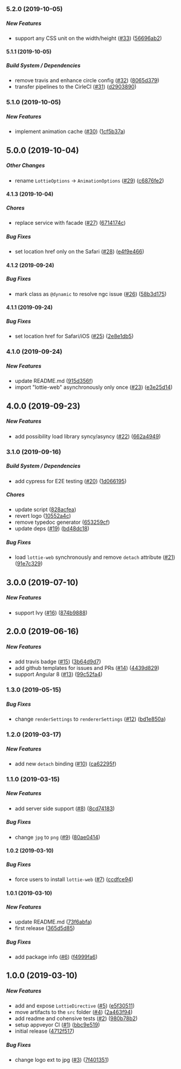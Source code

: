 ### 5.2.0 (2019-10-05)

##### New Features

- support any CSS unit on the width/height ([#33](https://github.com/ngx-lottie/ngx-lottie/pull/33)) ([56696ab2](https://github.com/ngx-lottie/ngx-lottie/commit/56696ab2c95caebe20fa8d7b5a5e721fad792201))

#### 5.1.1 (2019-10-05)

##### Build System / Dependencies

- remove travis and enhance circle config ([#32](https://github.com/ngx-lottie/ngx-lottie/pull/32)) ([8065d379](https://github.com/ngx-lottie/ngx-lottie/commit/8065d3790ca3c3678e898e902fe1986984a2c73e))
- transfer pipelines to the CirleCI ([#31](https://github.com/ngx-lottie/ngx-lottie/pull/31)) ([d2903890](https://github.com/ngx-lottie/ngx-lottie/commit/d2903890250bcfff57f192e29cb87122164c9d17))

### 5.1.0 (2019-10-05)

##### New Features

- implement animation cache ([#30](https://github.com/ngx-lottie/ngx-lottie/pull/30)) ([1cf5b37a](https://github.com/ngx-lottie/ngx-lottie/commit/1cf5b37a98dcc5889e603e08977136b50e0a5dd4))

## 5.0.0 (2019-10-04)

##### Other Changes

- rename `LottieOptions` -> `AnimationOptions` ([#29](https://github.com/ngx-lottie/ngx-lottie/pull/29)) ([c6876fe2](https://github.com/ngx-lottie/ngx-lottie/commit/c6876fe28f736fa419dc5376fa095d3cc7d56a2f))

#### 4.1.3 (2019-10-04)

##### Chores

- replace service with facade ([#27](https://github.com/ngx-lottie/ngx-lottie/pull/27)) ([6714174c](https://github.com/ngx-lottie/ngx-lottie/commit/6714174cf8695428abcb52811a94e74bfeac5e50))

##### Bug Fixes

- set location href only on the Safari ([#28](https://github.com/ngx-lottie/ngx-lottie/pull/28)) ([e4f9e466](https://github.com/ngx-lottie/ngx-lottie/commit/e4f9e466b1724b902f53828c0ef1b8f3f18a09df))

#### 4.1.2 (2019-09-24)

##### Bug Fixes

- mark class as `@dynamic` to resolve ngc issue ([#26](https://github.com/ngx-lottie/ngx-lottie/pull/26)) ([58b3d175](https://github.com/ngx-lottie/ngx-lottie/commit/58b3d17554ed73ced0d66177d80891317bb6724d))

#### 4.1.1 (2019-09-24)

##### Bug Fixes

- set location href for Safari/iOS ([#25](https://github.com/ngx-lottie/ngx-lottie/pull/25)) ([2e8e1db5](https://github.com/ngx-lottie/ngx-lottie/commit/2e8e1db5f4c13085c0543c09cec479a4de515074))

### 4.1.0 (2019-09-24)

##### New Features

- update README.md ([915d356f](https://github.com/ngx-lottie/ngx-lottie/commit/915d356ffbe11167cd1dcb7abdcfb4bba721cd14))
- import "lottie-web" asynchronously only once ([#23](https://github.com/ngx-lottie/ngx-lottie/pull/23)) ([e3e25d14](https://github.com/ngx-lottie/ngx-lottie/commit/e3e25d14046332c101160a578a21865a95ccd82d))

## 4.0.0 (2019-09-23)

##### New Features

- add possibility load library syncy/asyncy ([#22](https://github.com/ngx-lottie/ngx-lottie/pull/22)) ([662a4949](https://github.com/ngx-lottie/ngx-lottie/commit/662a494909a1760ae3b255f250edf2adeb5b1c8d))

### 3.1.0 (2019-09-16)

##### Build System / Dependencies

- add cypress for E2E testing ([#20](https://github.com/ngx-lottie/ngx-lottie/pull/20)) ([1d066195](https://github.com/ngx-lottie/ngx-lottie/commit/1d06619535183d346d507f1b4ec3e8416d1e7a46))

##### Chores

- update script ([828acfea](https://github.com/ngx-lottie/ngx-lottie/commit/828acfeac056bfbe278aec3216e9f35bdb161beb))
- revert logo ([10552a4c](https://github.com/ngx-lottie/ngx-lottie/commit/10552a4cd3458ecff609f545f7afe5c1a5135f5b))
- remove typedoc generator ([653259cf](https://github.com/ngx-lottie/ngx-lottie/commit/653259cfa7e05ccc2663743377b20db7fca915c4))
- update deps ([#19](https://github.com/ngx-lottie/ngx-lottie/pull/19)) ([bd48dc18](https://github.com/ngx-lottie/ngx-lottie/commit/bd48dc18e19ff27383d6d420bff8165ffe3bd110))

##### Bug Fixes

- load `lottie-web` synchronously and remove `detach` attribute ([#21](https://github.com/ngx-lottie/ngx-lottie/pull/21)) ([91e7c329](https://github.com/ngx-lottie/ngx-lottie/commit/91e7c329b91a6db44177fcda1d96a5c1c1be816b))

## 3.0.0 (2019-07-10)

##### New Features

- support Ivy ([#16](https://github.com/ngx-lottie/ngx-lottie/pull/16)) ([874b9888](https://github.com/ngx-lottie/ngx-lottie/commit/874b9888f1ccbcfb96e5f37f0069450da292014d))

## 2.0.0 (2019-06-16)

##### New Features

- add travis badge ([#15](https://github.com/ngx-lottie/ngx-lottie/pull/15)) ([3b64d9d7](https://github.com/ngx-lottie/ngx-lottie/commit/3b64d9d7f75074bda9859fb75ec4267faef98f2e))
- add github templates for issues and PRs ([#14](https://github.com/ngx-lottie/ngx-lottie/pull/14)) ([4439d829](https://github.com/ngx-lottie/ngx-lottie/commit/4439d8297e588a3c4e3167e70526a8fc65ca4d3b))
- support Angular 8 ([#13](https://github.com/ngx-lottie/ngx-lottie/pull/13)) ([99c52fa4](https://github.com/ngx-lottie/ngx-lottie/commit/99c52fa4ed2b20be594a45aec787527c99d77b55))

### 1.3.0 (2019-05-15)

##### Bug Fixes

- change `renderSettings` to `rendererSettings` ([#12](https://github.com/ngx-lottie/ngx-lottie/pull/12)) ([bd1e850a](https://github.com/ngx-lottie/ngx-lottie/commit/bd1e850a131b1fe1afb38410a7831ddb12eb7cfc))

### 1.2.0 (2019-03-17)

##### New Features

- add new `detach` binding ([#10](https://github.com/ngx-lottie/ngx-lottie/pull/10)) ([ca62295f](https://github.com/ngx-lottie/ngx-lottie/commit/ca62295ffeb27f17438e91adf388735c1bb4e1ea))

### 1.1.0 (2019-03-15)

##### New Features

- add server side support ([#8](https://github.com/ngx-lottie/ngx-lottie/pull/8)) ([8cd74183](https://github.com/ngx-lottie/ngx-lottie/commit/8cd74183c1376398cb91923b5f3b8e4ac032820f))

##### Bug Fixes

- change `jpg` to `png` ([#9](https://github.com/ngx-lottie/ngx-lottie/pull/9)) ([80ae0414](https://github.com/ngx-lottie/ngx-lottie/commit/80ae0414ebb618f85c2dd5b9cc31a1552c9f794f))

#### 1.0.2 (2019-03-10)

##### Bug Fixes

- force users to install `lottie-web` ([#7](https://github.com/ngx-lottie/ngx-lottie/pull/7)) ([ccdfce94](https://github.com/ngx-lottie/ngx-lottie/commit/ccdfce94498fe7360bf4ab306c8f6911a74fd16b))

#### 1.0.1 (2019-03-10)

##### New Features

- update README.md ([73f6abfa](https://github.com/ngx-lottie/ngx-lottie/commit/73f6abfac850bf499fb248213ce9b07c82b4f8d1))
- first release ([365d5d85](https://github.com/ngx-lottie/ngx-lottie/commit/365d5d85e93b600a761138a3345faafb741f4913))

##### Bug Fixes

- add package info ([#6](https://github.com/ngx-lottie/ngx-lottie/pull/6)) ([f4999fa6](https://github.com/ngx-lottie/ngx-lottie/commit/f4999fa6460c3a11fa8ab1348094a267df3a7451))

## 1.0.0 (2019-03-10)

##### New Features

- add and expose `LottieDirective` ([#5](https://github.com/ngx-lottie/ngx-lottie/pull/5)) ([e5f30511](https://github.com/ngx-lottie/ngx-lottie/commit/e5f305115be88fec73cf6b254a5fec842ce3e7ed))
- move artifacts to the `src` folder ([#4](https://github.com/ngx-lottie/ngx-lottie/pull/4)) ([2a463f94](https://github.com/ngx-lottie/ngx-lottie/commit/2a463f9485c100527724b831353fc9f4779278ba))
- add readme and cohensive tests ([#2](https://github.com/ngx-lottie/ngx-lottie/pull/2)) ([980b78b2](https://github.com/ngx-lottie/ngx-lottie/commit/980b78b223649fbbbaad3ed014ab7d855318f3fc))
- setup appveyor CI ([#1](https://github.com/ngx-lottie/ngx-lottie/pull/1)) ([bbc9e519](https://github.com/ngx-lottie/ngx-lottie/commit/bbc9e519ac9ad60250492d2b36057a887b0afe5e))
- initial release ([4712f517](https://github.com/ngx-lottie/ngx-lottie/commit/4712f5177c9829ccbd6d14362582e28ebc4b5f7f))

##### Bug Fixes

- change logo ext to jpg ([#3](https://github.com/ngx-lottie/ngx-lottie/pull/3)) ([7f401351](https://github.com/ngx-lottie/ngx-lottie/commit/7f40135138cb55b4fe3c9b71d4b8a19612b99296))
